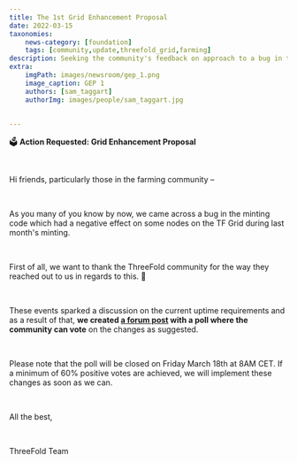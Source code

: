 ```yaml
---
title: The 1st Grid Enhancement Proposal
date: 2022-03-15
taxonomies:
    news-category: [foundation]
    tags: [community,update,threefold_grid,farming]
description: Seeking the community's feedback on approach to a bug in the minting code and related topics.
extra:
    imgPath: images/newsroom/gep_1.png
    image_caption: GEP 1
    authors: [sam_taggart]
    authorImg: images/people/sam_taggart.jpg
    
    
---
```

🗳 **Action Requested: Grid Enhancement Proposal**

<br/>

Hi friends, particularly those in the farming community –

<br/>

As you many of you know by now, we came across a bug in the minting code which had a negative effect on some nodes on the TF Grid during last month's minting.

<br/>

First of all, we want to thank the ThreeFold community for the way they reached out to us in regards to this. 🙏

<br/>

These events sparked a discussion on the current uptime requirements and as a result of that, **we created [a forum post](https://forum.threefold.io/t/upgrade-proposal-for-minting-code-v3-2/2447) with a poll where the community can vote** on the changes as suggested.

<br/>

Please note that the poll will be closed on Friday March 18th at 8AM CET. If a minimum of 60% positive votes are achieved, we will implement these changes as soon as we can.

<br/>

All the best,

<br/>

ThreeFold Team
